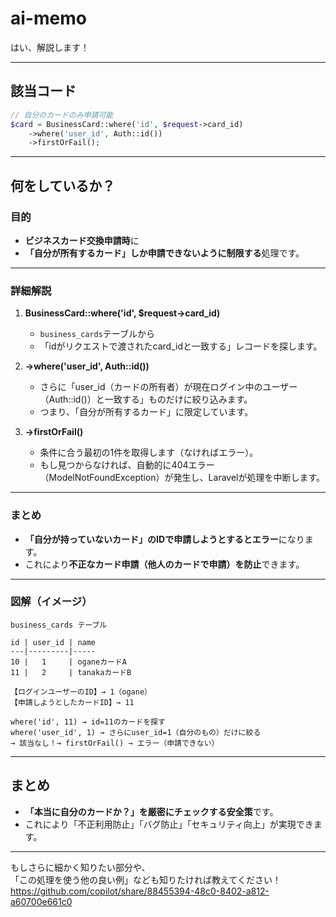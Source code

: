 


# ai-memo

はい、解説します！

---

## 該当コード

```php
// 自分のカードのみ申請可能
$card = BusinessCard::where('id', $request->card_id)
    ->where('user_id', Auth::id())
    ->firstOrFail();
```

---

## 何をしているか？

### 目的
- **ビジネスカード交換申請時**に
- **「自分が所有するカード」しか申請できないように制限する**処理です。

---

### 詳細解説

1. **BusinessCard::where('id', $request->card_id)**
    - `business_cards`テーブルから
    - 「idがリクエストで渡されたcard_idと一致する」レコードを探します。

2. **->where('user_id', Auth::id())**
    - さらに「user_id（カードの所有者）が現在ログイン中のユーザー（Auth::id()）と一致する」ものだけに絞り込みます。
    - つまり、「自分が所有するカード」に限定しています。

3. **->firstOrFail()**
    - 条件に合う最初の1件を取得します（なければエラー）。
    - もし見つからなければ、自動的に404エラー（ModelNotFoundException）が発生し、Laravelが処理を中断します。

---

### まとめ

- **「自分が持っていないカード」のIDで申請しようとするとエラー**になります。
- これにより**不正なカード申請（他人のカードで申請）を防止**できます。

---

### 図解（イメージ）

```
business_cards テーブル

id | user_id | name
---|---------|-----
10 |   1     | oganeカードA
11 |   2     | tanakaカードB

【ログインユーザーのID】→ 1（ogane）
【申請しようとしたカードID】→ 11

where('id', 11) → id=11のカードを探す
where('user_id', 1) → さらにuser_id=1（自分のもの）だけに絞る
→ 該当なし！→ firstOrFail() → エラー（申請できない）
```

---

## まとめ

- **「本当に自分のカードか？」を厳密にチェックする安全策**です。
- これにより「不正利用防止」「バグ防止」「セキュリティ向上」が実現できます。

---

もしさらに細かく知りたい部分や、  
「この処理を使う他の良い例」なども知りたければ教えてください！
https://github.com/copilot/share/88455394-48c0-8402-a812-a60700e661c0
